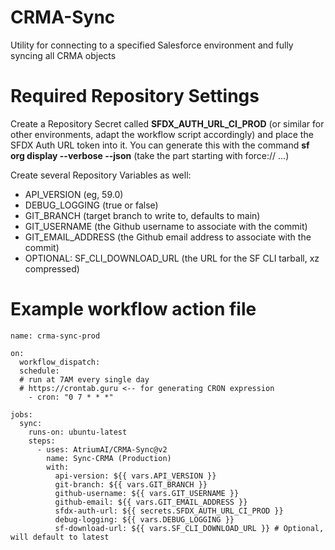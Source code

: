 # CRMA-Sync
Utility for connecting to a specified Salesforce environment and fully syncing all CRMA objects

# Required Repository Settings
Create a Repository Secret called **SFDX_AUTH_URL_CI_PROD** (or similar for other environments, adapt the workflow script accordingly) and place the SFDX Auth URL token into it. You can generate this with the command **sf org display --verbose --json** (take the part starting with force:// ...)

Create several Repository Variables as well:
* API_VERSION (eg, 59.0)
* DEBUG_LOGGING (true or false)
* GIT_BRANCH (target branch to write to, defaults to main)
* GIT_USERNAME (the Github username to associate with the commit)
* GIT_EMAIL_ADDRESS (the Github email address to associate with the commit)
* OPTIONAL: SF_CLI_DOWNLOAD_URL (the URL for the SF CLI tarball, xz compressed)

# Example workflow action file
```
name: crma-sync-prod

on:
  workflow_dispatch:
  schedule:
  # run at 7AM every single day
  # https://crontab.guru <-- for generating CRON expression
    - cron: "0 7 * * *"

jobs:
  sync:
    runs-on: ubuntu-latest
    steps:
      - uses: AtriumAI/CRMA-Sync@v2
        name: Sync-CRMA (Production)
        with:
          api-version: ${{ vars.API_VERSION }}
          git-branch: ${{ vars.GIT_BRANCH }}
          github-username: ${{ vars.GIT_USERNAME }}
          github-email: ${{ vars.GIT_EMAIL_ADDRESS }}
          sfdx-auth-url: ${{ secrets.SFDX_AUTH_URL_CI_PROD }}
          debug-logging: ${{ vars.DEBUG_LOGGING }}
          sf-download-url: ${{ vars.SF_CLI_DOWNLOAD_URL }} # Optional, will default to latest
```
